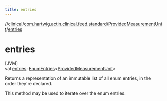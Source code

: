 ```yaml
---
title: entries
---
```

//[clinical](../../../index.html)/[com.hartwig.actin.clinical.feed.standard](../index.html)/[ProvidedMeasurementUnit](index.html)/[entries](entries.html)



# entries



[JVM]\
val [entries](entries.html): [EnumEntries](https://kotlinlang.org/api/latest/jvm/stdlib/kotlin.enums/-enum-entries/index.html)&lt;[ProvidedMeasurementUnit](index.html)&gt;



Returns a representation of an immutable list of all enum entries, in the order they're declared.



This method may be used to iterate over the enum entries.




